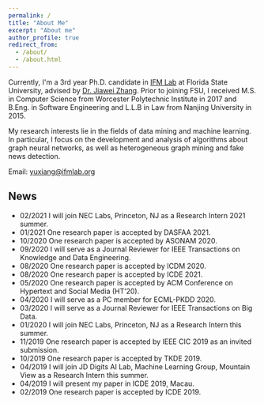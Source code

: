 ```yaml
---
permalink: /
title: "About Me"
excerpt: "About me"
author_profile: true
redirect_from: 
  - /about/
  - /about.html
---
```


Currently, I'm a 3rd year Ph.D. candidate in [IFM Lab](http://www.ifmlab.org/) at Florida State University, advised by [Dr. Jiawei Zhang](http://www.ifmlab.org/). Prior to joining FSU, I received M.S. in Computer Science from Worcester Polytechnic Institute in 2017 and B.Eng. in Software Engineering and L.L.B in Law from Nanjing University in 2015.​

My research interests lie in the fields of data mining and machine learning. In particular, I focus on the development and analysis of algorithms about graph neural networks, as well as heterogeneous graph mining and fake news detection.


​Email: yuxiang@ifmlab.org


News
------
* 02/2021 I will join NEC Labs, Princeton, NJ as a Research Intern 2021 summer.
* 01/2021 One research paper is accepted by DASFAA 2021.
* 10/2020 One research paper is accepted by ASONAM 2020.
* 09/2020 I will serve as a Journal Reviewer for IEEE Transactions on Knowledge and Data Engineering.
* 08/2020 One research paper is accepted by ICDM 2020.
* 08/2020 One research paper is accepted by ICDE 2021.
* 05/2020 One research paper is accepted by ACM Conference on Hypertext and Social Media (HT’20).
* 04/2020 I will serve as a PC member for ECML-PKDD 2020.
* 03/2020 I will serve as a Journal Reviewer for IEEE Transactions on Big Data.
* 01/2020 I will join NEC Labs, Princeton, NJ as a Research Intern this summer.
* 11/2019 One research paper is accepted by IEEE CIC 2019 as an invited submission.
* 10/2019 One research paper is accepted by TKDE 2019.
* 04/2019 I will join JD Digits AI Lab, Machine Learning Group, Mountain View as a Research Intern this summer.
* 04/2019 I will present my paper in ICDE 2019, Macau.
* 02/2019 One research paper is accepted by ICDE 2019.
